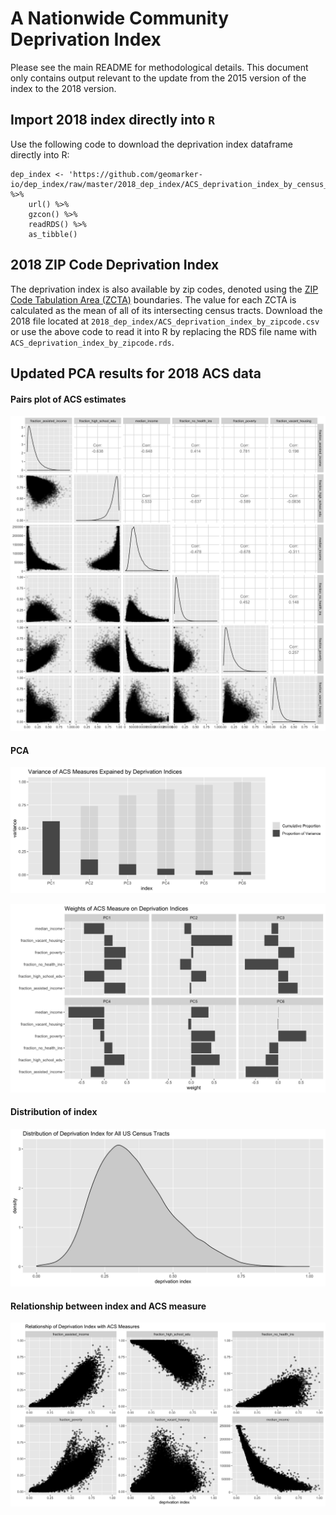 # A Nationwide Community Deprivation Index

Please see the main README for methodological details.  This document only contains output relevant to the update from the 2015 version of the index to the 2018 version.

## Import 2018 index directly into `R`

Use the following code to download the deprivation index dataframe directly into R:

```
dep_index <- 'https://github.com/geomarker-io/dep_index/raw/master/2018_dep_index/ACS_deprivation_index_by_census_tracts.rds' %>% 
    url() %>% 
    gzcon() %>% 
    readRDS() %>% 
    as_tibble()
```

## 2018 ZIP Code Deprivation Index

The deprivation index is also available by zip codes, denoted using the [ZIP Code Tabulation Area (ZCTA)](https://en.wikipedia.org/wiki/ZIP_Code_Tabulation_Area) boundaries. The value for each ZCTA is calculated as the mean of all of its intersecting census tracts. Download the 2018 file located at `2018_dep_index/ACS_deprivation_index_by_zipcode.csv` or use the above code to read it into R by replacing the RDS file name with `ACS_deprivation_index_by_zipcode.rds`.

## Updated PCA results for 2018 ACS data

#### Pairs plot of ACS estimates

![](2018_dep_index/figs/acs_data_pairs_plot.jpg)

#### PCA

![](2018_dep_index/figs/variance_of_acs_explained_by_dep_index.jpg)

![](2018_dep_index/figs/acs_measure_weights_on_dep_index.jpg)

#### Distribution of index

![](2018_dep_index/figs/dep_index_density.jpg)

#### Relationship between index and ACS measure

![](2018_dep_index/figs/dep_index_and_acs_measures_xyplots.jpg)

